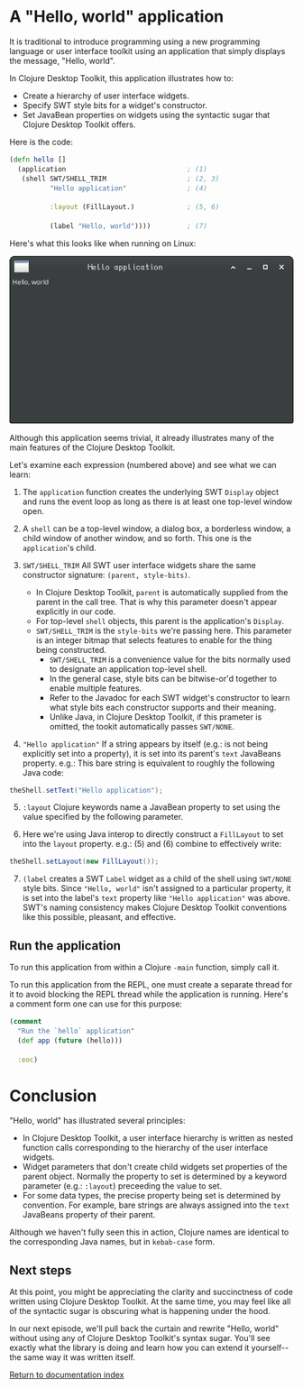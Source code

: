 # A "Hello, world" application

It is traditional to introduce programming using a new programming language or user interface toolkit using an application that simply displays the message, "Hello, world".

In Clojure Desktop Toolkit, this application illustrates how to:

* Create a hierarchy of user interface widgets.
* Specify SWT style bits for a widget's constructor.
* Set JavaBean properties on widgets using the syntactic sugar that Clojure Desktop Toolkit offers.

Here is the code:

```clojure
(defn hello []
  (application                              ; (1)
   (shell SWT/SHELL_TRIM                    ; (2, 3)
          "Hello application"               ; (4)

          :layout (FillLayout.)             ; (5, 6)

          (label "Hello, world"))))         ; (7)
```

Here's what this looks like when running on Linux:

![Hello world application image](images/tutorial/hello-world.png)

Although this application seems trivial, it already illustrates many of the main features of the Clojure Desktop Toolkit.

Let's examine each expression (numbered above) and see what we can learn:

1. The `application` function creates the underlying SWT `Display` object and runs the event loop as long as there is at least one top-level window open.

2. A `shell` can be a top-level window, a dialog box, a borderless window, a child window of another window, and so forth.  This one is the `application`'s child.

3. `SWT/SHELL_TRIM` All SWT user interface widgets share the same constructor signature: `(parent, style-bits)`.
   * In Clojure Desktop Toolkit, `parent` is automatically supplied from the parent in the call tree.  That is why this parameter doesn't appear explicitly in our code.
   * For top-level `shell` objects, this parent is the application's `Display`.
   * `SWT/SHELL_TRIM` is the `style-bits` we're passing here.  This parameter is an integer bitmap that selects features to enable for the thing being constructed.
      * `SWT/SHELL_TRIM` is a convenience value for the bits normally used to designate an application top-level shell.
      * In the general case, style bits can be bitwise-or'd together to enable multiple features.
      * Refer to the Javadoc for each SWT widget's constructor to learn what style bits each constructor supports and their meaning.
      * Unlike Java, in Clojure Desktop Toolkit, if this prameter is omitted, the tookit automatically passes `SWT/NONE`.

4. `"Hello application"` If a string appears by itself (e.g.: is not being explicitly set into a property), it is set into its parent's `text` JavaBeans property.  e.g.: This bare string is equivalent to roughly the following Java code:

```java
theShell.setText("Hello application");
```

5. `:layout` Clojure keywords name a JavaBean property to set using the value specified by the following parameter.

6. Here we're using Java interop to directly construct a `FillLayout` to set into the `layout` property.  e.g.: (5) and (6) combine to effectively write:

```java
theShell.setLayout(new FillLayout());
```

7. `(label` creates a SWT `Label` widget as a child of the shell using `SWT/NONE` style bits.  Since `"Hello, world"` isn't assigned to a particular property, it is set into the label's `text` property like `"Hello application"` was above.  SWT's naming consistency makes Clojure Desktop Toolkit conventions like this possible, pleasant, and effective.

## Run the application

To run this application from within a Clojure `-main` function, simply call it.

To run this application from the REPL, one must create a separate thread for it to avoid blocking the REPL thread while the application is running.  Here's a comment form one can use for this purpose:

```clojure
(comment
  "Run the `hello` application"
  (def app (future (hello)))

  :eoc)
```

# Conclusion

"Hello, world" has illustrated several principles:

* In Clojure Desktop Toolkit, a user interface hierarchy is written as nested function calls corresponding to the hierarchy of the user interface widgets.
* Widget parameters that don't create child widgets set properties of the parent object.  Normally the property to set is determined by a keyword parameter (e.g.: `:layout`) preceeding the value to set.
* For some data types, the precise property being set is determined by convention.  For example, bare strings are always assigned into the `text` JavaBeans property of their parent.

Although we haven't fully seen this in action, Clojure names are identical to the corresponding Java names, but in `kebab-case` form.

## Next steps

At this point, you might be appreciating the clarity and succinctness of code written using Clojure Desktop Toolkit.  At the same time, you may feel like all of the syntactic sugar is obscuring what is happening under the hood.

In our next episode, we'll pull back the curtain and rewrite "Hello, world" without using any of Clojure Desktop Toolkit's syntax sugar.  You'll see exactly what the library is doing and learn how you can extend it yourself--the same way it was written itself.

[Return to documentation index](index.md)
